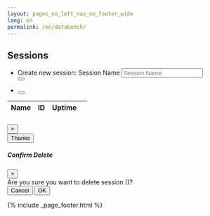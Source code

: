 ```yaml
---
layout: pages_no_left_nav_no_footer_wide
lang: en
permalink: /en/databench/
---
```


<!-- Content starts -->

<div class="databench-authenticated d-none">
<section>
  <h2 class="databench-title">Sessions</h2>
</section>
<section id="main_section">
    <div class="session-list card panel-default">
      <nav class="navbar navbar-expand-sm" id="navbar-functions">
        <ul class="nav navbar-nav">
            <li class="nav-item dataTables_filter">
              <form class="session-add form-inline">
                <div class="form-group mx-sm-3 mb-2">
                  Create new session: 
                  <label for="sessionName" class="sr-only">Session Name</label>
                  <input class="form-control session-add-control" id="sessionName" name="name" placeholder="Session Name">
                </div>
                <button type="submit" class="fa fa-plus btn btn-primary mb-2"></button>
                <div class="form-group" id="errorDiv"><span class="error-span"></span></div>
              </form>
            </li>
            <li class="nav-item">
              <button type="submit" class="fa fa-sync table-refresh btn btn-light"></button>
            </li>
        </ul>
      </nav>
      <div class="progress session-table-progress progress-bar-striped">
        <div class="cadc-progress progress-bar" role="progressbar" aria-valuenow="100" aria-valuemin="100" aria-valuemax="100">
        </div>
      </div>
      <div id="sessions" class="table-responsive">
        <div class="card-body">
           <table id="session_table" class="table table-sm table-hover table-responsive-md dataTable">
             <thead>
               <tr>
                 <th>Name</th>
                 <th>ID</th>
                 <th>Uptime</th>
                 <th></th>
               </tr>
             </thead>
             <tbody>
             </tbody>
           </table>          
        </div>
    </div> 
    </div></section>
</div>

<div class="databench-anonymous">
    <div class="info-panel card panel-default">
        <div class="card-body">
            <span class="info-span"></span>
        </div>
    </div>
</div>


<!-- Info/Error Modal -->
<!-- Displayed when anything other than a 401 or 200 is returned -->
<div class="modal fade" id="infoModal" tabindex="-1" role="dialog" aria-labelledby="exampleModalLongTitle" aria-hidden="true">
  <div class="modal-dialog" role="document">
    <div class="modal-content">
      <div class="modal-header">
        <h5 class="modal-title" id="infoModalLongTitle"></h5>
        <button type="button" class="close" data-dismiss="modal" aria-label="Close">
          <span aria-hidden="true">&times;</span>
        </button>
      </div>
      <div class="modal-body">
        <span class="info-span"></span>
      </div>
      <div id="infoThanks" class="modal-footer">
        <button type="button" class="btn btn-secondary" data-dismiss="modal">Thanks</button>
      </div>
    </div>
  </div>
</div>


<!-- Confirm Modal -->
<!-- Displayed on delete for confirmation -->
<div class="modal" id="deleteModal" tabindex="-1" role="dialog" aria-labelledby="deleteModal" aria-hidden="true">
  <div class="modal-dialog" role="document">
    <div class="modal-content">
      <div class="modal-header">
        <h5 class="modal-title" id="deleteModalLongTitle">Confirm Delete</h5>
        <button type="button" class="close" data-dismiss="modal" aria-label="Close">
          <span aria-hidden="true">&times;</span>
        </button>
      </div>
      <div class="modal-body">
        Are you sure you want to delete session <span class="delete-name"></span> (<span class="delete-session-id"></span>)?
      </div>
      <div class="modal-footer">
        <button type="button" class="btn btn-secondary" data-dismiss="modal">Cancel</button>
        <button type="button" id="delete_ok" class="btn btn-secondary" data-dismiss="modal">OK</button>
      </div>
    </div>
  </div>
</div>

<!-- Content ends -->

{% include _page_footer.html %}

<!-- fontawesome *should* be included in the header -->
<link rel="stylesheet" href="https://use.fontawesome.com/releases/v5.2.0/css/all.css" integrity="sha384-hWVjflwFxL6sNzntih27bfxkr27PmbbK/iSvJ+a4+0owXq79v+lsFkW54bOGbiDQ" crossorigin="anonymous">        

<!-- DataTables includes this page requires -->
<link rel="stylesheet" href="https://cdn.datatables.net/1.10.19/css/dataTables.bootstrap4.min.css" integrity="sha384-EkHEUZ6lErauT712zSr0DZ2uuCmi3DoQj6ecNdHQXpMpFNGAQ48WjfXCE5n20W+R" crossorigin="anonymous">
<script src="https://cdn.datatables.net/1.10.19/js/jquery.dataTables.min.js" integrity="sha384-rgWRqC0OFPisxlUvl332tiM/qmaNxnlY46eksSZD84t+s2vZlqGeHrncwIRX7CGp" crossorigin="anonymous"></script>
<script src="https://cdn.datatables.net/1.10.19/js/dataTables.bootstrap4.min.js" integrity="sha384-uiSTMvD1kcI19sAHJDVf68medP9HA2E2PzGis9Efmfsdb8p9+mvbQNgFhzii1MEX" crossorigin="anonymous"></script>


<script type="application/javascript">
        
  $(document).ready(function () {
 
     var sessionTable = $("#session_table").dataTable({
          ajax: {
            type   : "GET",
            url    : 'http://databench.canfar.net/quarry/session',
            xhrFields : { withCredentials:true },
            dataType: "text",  
            error: function(message) {
              //if ($('.databench-authenticated').hasClass('d-none') || message.status === 0) {
              //  // not logged in, shouldn't have performed this call so quietly continue
              //} else {
              //  handleAjaxFail(0, message);
              //}
            },
            dataSrc: function( data ) {
             var jsonTableData = [];
              var dataArray = data.split("\n");
              for (i=0; i< dataArray.length - 1; i++) {
                 var rowData = dataArray[i].split("\t");
                  var tmpJson = {
                    "Name": "<a href=\"" + rowData[2] + "\" target=\"_blank\">" + rowData[1] + "</a>",
                    "ID": rowData[0],
                    "Uptime": rowData[3],
                    "Action": "<i class=\"fas fa-ban\" sessionid=\"" + rowData[0] + "\" sessionname=\"" + rowData[1] + "\"></i>"
                  };
                  jsonTableData.push(tmpJson);
              };
              
            setProgressBar(false);
            return jsonTableData;
          }
        },
        columns: [
          {"data" : "Name"},
          {"data" : "ID"},
          {"data" : "Uptime"},
          {"data" : "Action"}
        ],
        columnDefs: [
            { width: 20, targets: 3 }
        ],
      });
         
     // Add listeners
     
     // Required so that delete icon function works after ajax data refresh
     // https://datatables.net/reference/event/init
     $('#session_table').on( 'init.dt', function () {
        setProgressBar(false);
        addDeleteListeners();
     } );
         
    // From cadc.user.js. Listens for when user logs in
    userManager.subscribe(cadc.web.events.onUserLoad,
      function (event, data)
      {
        // Check to see if user is logged in or not        
        if (typeof(data.error) != "undefined") {                
            var errorMsg = "";
            if (data.errorStatus === 401) {
                errorMsg = "<em>" + data.errorStatus + " " + data.error + "</em>. Please log in to use Databench.";
            } else {
                errorMsg = "Unable to list sessions: " + data.errorStatus + " " + data.error ;
            }
            setInfoPanel(errorMsg);        
        } else {
            setSessionPanel();
         }          
    });
      
    $('.table-refresh').click(function() {
    
     $('#refreshButton').click(function(){
       $(this).addClass('fa-spin');
       var el = $(this);
       fleetTable.ajax.reload(function() {
           el.removeClass('fa-spin');
       });
    });
    
    
        reloadSessionTable();
    });
        
    $('.session-add').submit(function () {
      var $_form = $(this);
      var formData = $_form.serialize();
      addDatabenchSession(formData); 
      
      // allow form submit to be ajax, performed in addDatabenchSession
      return false;
    });
    
    // From delete modal
    $('#delete_ok').click(function () {
      rmDatabenchSession($('.delete-session-id').text());    
       
      // Leave panel up until ajax call returns
      false;
    });
                      
  });  // end $(document).ready... 
  
    
  // ---------------- databench.canfar.net ajax functions & response handlers ---------------
  
  function reloadSessionTable() {
    // Pass in addDeleteListeners() as the callback so the 
    // delete icons will work
    setProgressBar(true);
    $('#session_table').DataTable().ajax.reload(addDeleteListeners);
  };
  
  function setProgressBar(busy) {
    if (busy === true) {
      $('.session-table-progress').addClass('progress-bar-striped');
   } else {
      $('.session-table-progress').removeClass('progress-bar-striped');
   }
  };
  
  
  function handleAjaxFail(callType, message) {
    setProgressBar(false);
    
    //Option: to make sure error messages are correct, 
    // can add specific messages here
    switch (callType) {
      case 1:
      case 2:
      //  $('#deleteModal').modal('hide');
        break;
      case 0:
        default:
          break;
    };
      
    var errorMsg = "";    
    switch (message.status) {
      case 401:
        errorMsg = "<em>" + message.status + " " + message.responseText + "</em>. Please log in to use Databench.";
        setInfoPanel(errorMsg);
        break;
      default:
        errorMsg = "Unable to list sessions: " + message.status + ":  " + message.responseText;
        setInfoModal("Error", errorMsg, false);     
        break;
    };
  };
  
  function addDatabenchSession(formData) {
    setProgressBar(true);
    setInfoModal("Pease wait ", "Processing request... (may take up to 10 seconds)", true);
    $.ajax({ 
       xhrFields: { withCredentials: true },
       url: "http://databench.canfar.net/quarry/session",
       method: "POST",
       data: formData
     }).done(function (data) {
        $('#infoModal').modal('hide');
        // clear form
        $(".session-add input").val("");
        // Refresh session list
        reloadSessionTable();
     }).fail(function (message) {
       // Option: possibly put error beside form
       // setFormError(message.status, "Unable to add session: " + message.status + ": " + message.responseText);
       handleAjaxFail(1, message);
     });  
  };
  
  function rmDatabenchSession(sessionID) {
    setProgressBar(true);
    clearDeleteModal();
    setInfoModal("Pease wait ", "Processing request...", true);
    $.ajax({ 
       xhrFields: { withCredentials: true },
       url: "http://databench.canfar.net/quarry/session/" + sessionID,
       method: "DELETE"
     }).done(function (data) {
       // Refresh session list
       $('#infoModal').modal('hide');
       reloadSessionTable();
     }).fail(function (message) {
       handleAjaxFail(2, message);
     });  
  };
  
  function addDeleteListeners() {
      $('.fa-ban').click(function () {
        setDeleteModal(this.getAttribute("sessionid"), this.getAttribute("sessionname"));
      });
  };
    
  // ------------ Panel & modal management functions --------------
  
  function setInfoPanel(errorMsg) {
    $('.info-span').html(errorMsg);
    $('.databench-authenticated').addClass('d-none');
    $('.databench-anonymous').removeClass('d-none');
  };
  
  function setSessionPanel() {
    $('.databench-authenticated').removeClass('d-none');
    $('.databench-anonymous').addClass('d-none');
    reloadSessionTable();
  };
  
  function setInfoModal(title, msg, hideThanks) {    
    $('.info-span').html(msg);
    $('#infoModalLongTitle').html(title);
    $('#infoModal').modal('show');
    
    if (hideThanks === true) {
      $('#infoThanks').addClass('d-none');
    } else {
      $('#infoThanks').removeClass('d-none');
    }
  };
  
  function setDeleteModal(sessionId, sessionName) {
    $('#deleteModal').modal('show');
    $('.delete-name').html(sessionName);
    $('.delete-session-id').html(sessionId);
  };
  
  function clearDeleteModal() {
    $('#deleteModal').modal('hide');
    $('.delete-name').html("");
    $('.delete-session-id').html("");
  };

  function setFormError(title, msg) {    
    $('.error-span').html(msg);
  };

</script>
